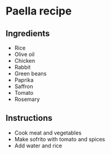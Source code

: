 # Paella recipe


## Ingredients

- Rice
- Olive oil
- Chicken
- Rabbit
- Green beans
- Paprika
- Saffron
- Tomato
- Rosemary


## Instructions

- Cook meat and vegetables
- Make sofrito with tomato and spices
- Add water and rice